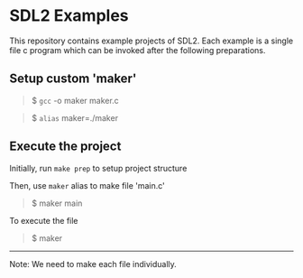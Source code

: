 # SDL2 Examples

This repository contains example projects of SDL2. Each example is a single file c program which can be invoked after the following preparations.

## Setup custom 'maker'
> $ `gcc` -o maker maker.c

> $ `alias` maker=./maker

## Execute the project
Initially, run `make prep` to setup project structure

Then, use `maker` alias to make file 'main.c'
> $ maker main

To execute the file
> $ maker

***
Note: We need to make each file individually.